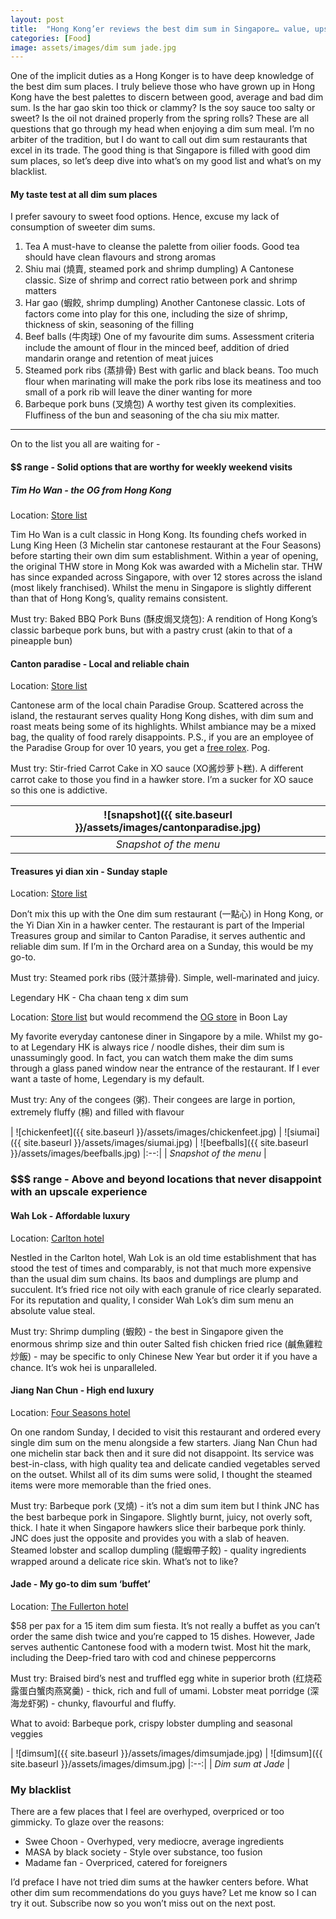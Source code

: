 ```yaml
---
layout: post
title:  "Hong Kong’er reviews the best dim sum in Singapore… value, upscale and blacklist restaurants uncovered!"
categories: [Food]
image: assets/images/dim sum jade.jpg
---
```

One of the implicit duties as a Hong Konger is to have deep knowledge of the best dim sum places. I truly believe those who have grown up in Hong Kong have the best palettes to discern between good, average and bad dim sum. Is the har gao skin too thick or clammy? Is the soy sauce too salty or sweet? Is the oil not drained properly from the spring rolls? These are all questions that go through my head when enjoying a dim sum meal. I’m no arbiter of the tradition, but I do want to call out dim sum restaurants that excel in its trade. The good thing is that Singapore is filled with good dim sum places, so let’s deep dive into what’s on my good list and what’s on my blacklist.

#### My taste test at all dim sum places

I prefer savoury to sweet food options. Hence, excuse my lack of consumption of sweeter dim sums.

1. Tea
 A must-have to cleanse the palette from oilier foods. Good tea should have clean flavours and strong aromas
2. Shiu mai (燒賣, steamed pork and shrimp dumpling)
 A Cantonese classic. Size of shrimp and correct ratio between pork and shrimp matters
3. Har gao (蝦餃, shrimp dumpling)
 Another Cantonese classic. Lots of factors come into play for this one, including the size of shrimp, thickness of skin, seasoning of the filling
4. Beef balls (牛肉球)
 One of my favourite dim sums. Assessment criteria include the amount of flour in the minced beef, addition of dried mandarin orange and retention of meat juices
5. Steamed pork ribs (蒸排骨)
 Best with garlic and black beans. Too much flour when marinating will make the pork ribs lose its meatiness and too small of a pork rib will leave the diner wanting for more
6. Barbeque pork buns (叉燒包)
 A worthy test given its complexities. Fluffiness of the bun and seasoning of the cha siu mix matter.

---

On to the list you all are waiting for -

#### $$ range - Solid options that are worthy for weekly weekend visits

##### Tim Ho Wan - the OG from Hong Kong

Location: [Store list](https://www.timhowan.com/our-stores/)

Tim Ho Wan is a cult classic in Hong Kong. Its founding chefs worked in Lung King Heen (3 Michelin star cantonese restaurant at the Four Seasons) before starting their own dim sum establishment. Within a year of opening, the original THW store in Mong Kok was awarded with a Michelin star. THW has since expanded across Singapore, with over 12 stores across the island (most likely franchised). Whilst the menu in Singapore is slightly different than that of Hong Kong’s, quality remains consistent.

Must try: Baked BBQ Pork Buns (酥皮焗叉烧包): A rendition of Hong Kong’s classic barbeque pork buns, but with a pastry crust (akin to that of a pineapple bun)

#### Canton paradise - Local and reliable chain

Location: [Store list](https://www.paradisegp.com/restaurant-locator/?Locate=Canton%20Paradise)

Cantonese arm of the local chain Paradise Group. Scattered across the island, the restaurant serves quality Hong Kong dishes, with dim sum and roast meats being some of its highlights. Whilst ambiance may be a mixed bag, the quality of food rarely disappoints. P.S., if you are an employee of the Paradise Group for over 10 years, you get a [free rolex](https://mothership.sg/2023/03/paradise-group-rolex/). Pog.

Must try: Stir-fried Carrot Cake in XO sauce (XO酱炒萝卜糕). A different carrot cake to those you find in a hawker store. I’m a sucker for XO sauce so this one is addictive.

| ![snapshot]({{ site.baseurl }}/assets/images/cantonparadise.jpg)
|:--:| 
|  *Snapshot of the menu*  |

#### Treasures yi dian xin - Sunday staple
Location: [Store list](https://www.imperialtreasure.com/restaurants)

Don’t mix this up with the One dim sum restaurant (一點心) in Hong Kong, or the Yi Dian Xin in a hawker center. The restaurant is part of the Imperial Treasures group and similar to Canton Paradise, it serves authentic and reliable dim sum. If I’m in the Orchard area on a Sunday, this would be my go-to.

Must try: Steamed pork ribs (豉汁蒸排骨). Simple, well-marinated and juicy.

Legendary HK - Cha chaan teng x dim sum

Location: [Store list](https://lhk.com.sg/) but would recommend the [OG store](https://www.google.com/maps/place/Legendary+Hong+Kong+Restaurant+%E9%A6%99%E6%B8%AF%E5%82%B3%E5%A5%87%E9%A4%90%E5%BB%B3/@1.3394886,103.7052064,15z/data=!4m2!3m1!1s0x0:0xe9ef409f45cc108e?sa=X&ved=2ahUKEwi6k_fb_dj9AhV-DLcAHaX6DxMQ_BJ6BQiCARAI) in Boon Lay 

My favorite everyday cantonese diner in Singapore by a mile. Whilst my go-to at Legendary HK is always rice / noodle dishes, their dim sum is unassumingly good. In fact, you can watch them make the dim sums through a glass paned window near the entrance of the restaurant. If I ever want a taste of home, Legendary is my default.

Must try: Any of the congees (粥). Their congees are large in portion, extremely fluffy (棉) and filled with flavour

| ![chickenfeet]({{ site.baseurl }}/assets/images/chickenfeet.jpg)
| ![siumai]({{ site.baseurl }}/assets/images/siumai.jpg)
| ![beefballs]({{ site.baseurl }}/assets/images/beefballs.jpg)
|:--:| 
|  *Snapshot of the menu*  |

### $$$ range - Above and beyond locations that never disappoint with an upscale experience

#### Wah Lok - Affordable luxury

Location: [Carlton hotel](https://www.google.com/maps/place/Wah+Lok+Cantonese+Restaurant/@1.2959685,103.852255,15z/data=!4m6!3m5!1s0x31da19a45dd5379f:0x8a332c8a2e199fe9!8m2!3d1.2959685!4d103.852255!16s%2Fg%2F1tf40glq)

Nestled in the Carlton hotel, Wah Lok is an old time establishment that has stood the test of times and comparably, is not that much more expensive than the usual dim sum chains. Its baos and dumplings are plump and succulent. It’s fried rice not oily with each granule of rice clearly separated. For its reputation and quality, I consider Wah Lok’s dim sum menu an absolute value steal.

Must try: Shrimp dumpling (蝦餃) - the best in Singapore given the enormous shrimp size and thin outer Salted fish chicken fried rice (鹹魚雞粒炒飯) - may be specific to only Chinese New Year but order it if you have a chance. It’s wok hei is unparalleled.

#### Jiang Nan Chun - High end luxury

Location: [Four Seasons hotel](https://www.google.com/maps/place/Jiang-Nan+Chun/@1.3051922,103.8284188,15z/data=!4m2!3m1!1s0x0:0xf27b51293cfa7bd2?sa=X&ved=2ahUKEwjnhLONgtn9AhXOTmwGHTD3DrIQ_BJ6BAh-EAg)

On one random Sunday, I decided to visit this restaurant and ordered every single dim sum on the menu alongside a few starters. Jiang Nan Chun had  one michelin star back then and it sure did not disappoint. Its service was best-in-class, with high quality tea and delicate candied vegetables served on the outset. Whilst all of its dim sums were solid, I thought the steamed items were more memorable than the fried ones.

Must try: Barbeque pork (叉燒) - it’s not a dim sum item but I think JNC has the best barbeque pork in Singapore. Slightly burnt, juicy, not overly soft, thick. I hate it when Singapore hawkers slice their barbeque pork thinly. JNC does just the opposite and provides you with a slab of heaven. Steamed lobster and scallop dumpling (龍蝦帶子餃) - quality ingredients wrapped around a delicate rice skin. What’s not to like?

#### Jade - My go-to dim sum ‘buffet’

Location: [The Fullerton hotel](https://www.fullertonhotels.com/fullerton-hotel-singapore/dining/restaurants-and-bars/jade)

$58 per pax for a 15 item dim sum fiesta. It’s not really a buffet as you can’t order the same dish twice and you’re capped to 15 dishes. However, Jade serves authentic Cantonese food with a modern twist. Most hit the mark, including the Deep-fried taro with cod and chinese peppercorns

Must try: Braised bird’s nest and truffled egg white in superior broth (红烧菘露蛋白蟹肉燕窝羹) - thick, rich and full of umami. Lobster meat porridge (深海龙虾粥) - chunky, flavourful and fluffy.

What to avoid: Barbeque pork, crispy lobster dumpling and seasonal veggies

| ![dimsum]({{ site.baseurl }}/assets/images/dimsumjade.jpg)
| ![dimsum]({{ site.baseurl }}/assets/images/dimsum.jpg)
|:--:| 
|  *Dim sum at Jade*  |

### My blacklist
There are a few places that I feel are overhyped, overpriced or too gimmicky. To glaze over the reasons: 

+ Swee Choon - Overhyped, very mediocre, average ingredients
+ MASA by black society - Style over substance, too fusion
+ Madame fan - Overpriced, catered for foreigners

I’d preface I have not tried dim sums at the hawker centers before. What other dim sum recommendations do you guys have? Let me know so I can try it out. Subscribe now so you won’t miss out on the next post.